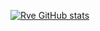 [![Rve GitHub stats](https://github-readme-stats.vercel.app/api?username=Rve27)](https://github.com/anuraghazra/github-readme-stats)
